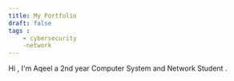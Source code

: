 ```yaml
---
title: My Portfolio
draft: false
tags : 
    - cybersecurity
    -network 
---
```


Hi , I'm Aqeel a 2nd year Computer System and Network Student . 



